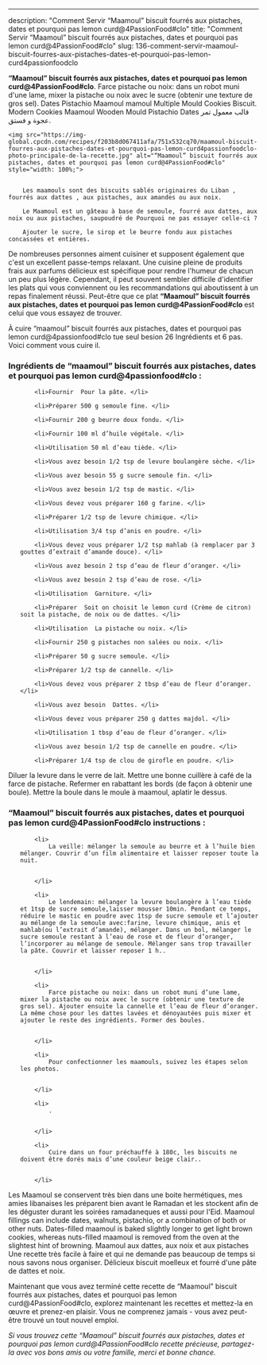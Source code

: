 ---
description: "Comment Servir “Maamoul” biscuit fourrés aux pistaches, dates et pourquoi pas lemon curd@4PassionFood#clo"
title: "Comment Servir “Maamoul” biscuit fourrés aux pistaches, dates et pourquoi pas lemon curd@4PassionFood#clo"
slug: 136-comment-servir-maamoul-biscuit-fourres-aux-pistaches-dates-et-pourquoi-pas-lemon-curd4passionfoodclo

<p>
	<strong>“Maamoul” biscuit fourrés aux pistaches, dates et pourquoi pas lemon curd@4PassionFood#clo</strong>. 
	Farce pistache ou noix: dans un robot muni d&#39;une lame, mixer la pistache ou noix avec le sucre (obtenir une texture de gros sel). Dates Pistachio Maamoul mamoul Multiple Mould Cookies Biscuit. Modern Cookies Maamoul Wooden Mould Pistachio Dates قالب معمول تمر عجوة و فستق.
</p>
<p>
	
	<img src="https://img-global.cpcdn.com/recipes/f203b8d067411afa/751x532cq70/maamoul-biscuit-fourres-aux-pistaches-dates-et-pourquoi-pas-lemon-curd4passionfoodclo-photo-principale-de-la-recette.jpg" alt="“Maamoul” biscuit fourrés aux pistaches, dates et pourquoi pas lemon curd@4PassionFood#clo" style="width: 100%;">
	
	
		Les maamouls sont des biscuits sablés originaires du Liban , fourrés aux dattes , aux pistaches, aux amandes ou aux noix.
	
		Le Maamoul est un gâteau à base de semoule, fourré aux dattes, aux noix ou aux pistaches, saupoudré de Pourquoi ne pas essayer celle-ci ?
	
		Ajouter le sucre, le sirop et le beurre fondu aux pistaches concassées et entières.
	
</p>

De nombreuses personnes aiment cuisiner et supposent également que c'est un excellent passe-temps relaxant. Une cuisine pleine de produits frais aux parfums délicieux est spécifique pour rendre l'humeur de chacun un peu plus légère. Cependant, il peut souvent sembler difficile d'identifier les plats qui vous conviennent ou les recommandations qui aboutissent à un repas finalement réussi. Peut-être que ce plat <strong> “Maamoul” biscuit fourrés aux pistaches, dates et pourquoi pas lemon curd@4PassionFood#clo </strong> est celui que vous essayez de trouver.

<!--inarticleads1-->

À cuire “maamoul” biscuit fourrés aux pistaches, dates et pourquoi pas lemon curd@4passionfood#clo tue seul besion 26 Ingrédients et 6 pas. Voici comment vous cuire il.

<h3>Ingrédients de “maamoul” biscuit fourrés aux pistaches, dates et pourquoi pas lemon curd@4passionfood#clo :</h3>

<ol>
	
		<li>Fournir  Pour la pâte. </li>
	
		<li>Préparer 500 g semoule fine. </li>
	
		<li>Fournir 200 g beurre doux fondu. </li>
	
		<li>Fournir 100 ml d’huile végétale. </li>
	
		<li>Utilisation 50 ml d’eau tiède. </li>
	
		<li>Vous avez besoin 1/2 tsp de levure boulangère sèche. </li>
	
		<li>Vous avez besoin 55 g sucre semoule fin. </li>
	
		<li>Vous avez besoin 1/2 tsp de mastic. </li>
	
		<li>Vous devez vous préparer 160 g farine. </li>
	
		<li>Préparer 1/2 tsp de levure chimique. </li>
	
		<li>Utilisation 3/4 tsp d’anis en poudre. </li>
	
		<li>Vous devez vous préparer 1/2 tsp mahlab (à remplacer par 3 gouttes d’extrait d’amande douce). </li>
	
		<li>Vous avez besoin 2 tsp d’eau de fleur d’oranger. </li>
	
		<li>Vous avez besoin 2 tsp d’eau de rose. </li>
	
		<li>Utilisation  Garniture. </li>
	
		<li>Préparer  Soit on choisit le lemon curd (Crème de citron) soit la pistache, de noix ou de dattes. </li>
	
		<li>Utilisation  La pistache ou noix. </li>
	
		<li>Fournir 250 g pistaches non salées ou noix. </li>
	
		<li>Préparer 50 g sucre semoule. </li>
	
		<li>Préparer 1/2 tsp de cannelle. </li>
	
		<li>Vous devez vous préparer 2 tbsp d’eau de fleur d’oranger. </li>
	
		<li>Vous avez besoin  Dattes. </li>
	
		<li>Vous devez vous préparer 250 g dattes majdol. </li>
	
		<li>Utilisation 1 tbsp d’eau de fleur d’oranger. </li>
	
		<li>Vous avez besoin 1/2 tsp de cannelle en poudre. </li>
	
		<li>Préparer 1/4 tsp de clou de girofle en poudre. </li>
	
</ol>

Diluer la levure dans le verre de lait. Mettre une bonne cuillère à café de la farce de pistache. Refermer en rabattant les bords (de façon à obtenir une boule). Mettre la boule dans le moule à maamoul, aplatir le dessus. 

<!--inarticleads2-->

<h3>“Maamoul” biscuit fourrés aux pistaches, dates et pourquoi pas lemon curd@4PassionFood#clo instructions :</h3>

<ol>
	
		<li>
			La veille: mélanger la semoule au beurre et à l’huile bien mélanger. Couvrir d’un film alimentaire et laisser reposer toute la nuit.
			
			
		</li>
	
		<li>
			Le lendemain: mélanger la levure boulangère à l’eau tiède et 1tsp de sucre semoule,laisser mousser 10min. Pendant ce temps, réduire le mastic en poudre avec 1tsp de sucre semoule et l’ajouter au mélange de la semoule avec:farine, levure chimique, anis et mahlab(ou l’extrait d’amande), mélanger. Dans un bol, mélanger le sucre semoule restant à l’eau de rose et de fleur d’oranger, l’incorporer au mélange de semoule. Mélanger sans trop travailler la pâte. Couvrir et laisser reposer 1 h..
			
			
		</li>
	
		<li>
			Farce pistache ou noix: dans un robot muni d’une lame, mixer la pistache ou noix avec le sucre (obtenir une texture de gros sel). Ajouter ensuite la cannelle et l’eau de fleur d’oranger. La même chose pour les dattes lavées et dénoyautées puis mixer et ajouter le reste des ingrédients. Former des boules.
			
			
		</li>
	
		<li>
			Pour confectionner les maamouls, suivez les étapes selon les photos.
			
			
		</li>
	
		<li>
			.
			
			
		</li>
	
		<li>
			Cuire dans un four préchauffé à 180c, les biscuits ne doivent être dorés mais d’une couleur beige clair..
			
			
		</li>
	
</ol>

Les Maamoul se conservent très bien dans une boite hermétiques, mes amies libanaises les préparent bien avant le Ramadan et les stockent afin de les déguster durant les soirées ramadaneques et aussi pour l&#39;Eid. Maamoul fillings can include dates, walnuts, pistachio, or a combination of both or other nuts. Dates-filled maamoul is baked slightly longer to get light brown cookies, whereas nuts-filled maamoul is removed from the oven at the slightest hint of browning. Maamoul aux dattes, aux noix et aux pistaches Une recette très facile à faire et qui ne demande pas beaucoup de temps si nous savons nous organiser. Délicieux biscuit moelleux et fourré d&#39;une pâte de dattes et noix. 

<!--inarticleads1-->

<p>
Maintenant que vous avez terminé cette recette de “Maamoul” biscuit fourrés aux pistaches, dates et pourquoi pas lemon curd@4PassionFood#clo, explorez maintenant les recettes et mettez-la en œuvre et prenez-en plaisir. Vous ne comprenez jamais - vous avez peut-être trouvé un tout nouvel emploi.
</p>

<p>
<i>Si vous trouvez cette “Maamoul” biscuit fourrés aux pistaches, dates et pourquoi pas lemon curd@4PassionFood#clo recette précieuse, partagez-la avec vos bons amis ou votre famille, merci et bonne chance.</i>
</p>
